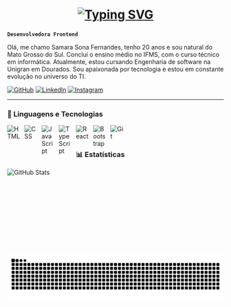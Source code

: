  <div align="center">

# [![Typing SVG](https://readme-typing-svg.herokuapp.com?font=arial&size=30&pause=1000&color=F7F600&center=falso&vCenter=falso&repeat=verdadeiro&random=falso&width=435&lines=+Bem+Vindo+ao+meu+Github)](https://git.io/typing-svg)
</div>

**`Desenvolvedora Frontend`**

Olá, me chamo Samara Sona Fernandes, tenho 20 anos e sou natural do Mato Grosso do Sul. Concluí o ensino médio no IFMS, com o curso técnico em informática. Atualmente, estou cursando Engenharia de software na Unigran em Dourados. Sou apaixonada por tecnologia e estou em constante evolução no universo do TI.

<p align="left">
  
   [![GitHub](https://img.shields.io/badge/GitHub-yellow?style=for-the-badge&logo=github&logoColor=white)](https://github.com/seu-usuario)
   </a> 
   <a>
   [![LinkedIn](https://img.shields.io/badge/LinkedIn-%230077B5.svg?style=for-the-badge&logo=linkedin&logoColor=white)](https://www.linkedin.com/in/samarasona/)
   </a>
   [![Instagram](https://img.shields.io/badge/Instagram-%23E4405F.svg?style=for-the-badge&logo=instagram&logoColor=white)](https://www.instagram.com/samara_sonaa/)
</p>

---

### 🤖 Linguagens e Tecnologias

<img 
    align="left" 
    alt="HTML"
    title="HTML" 
    width="30px" 
    style="padding-right: 10px;" 
    src="https://cdn.jsdelivr.net/gh/devicons/devicon@latest/icons/html5/html5-original.svg" 
/>
<img 
    align="left" 
    alt="CSS" 
    title="CSS"
    width="30px" 
    style="padding-right: 10px;" 
    src="https://cdn.jsdelivr.net/gh/devicons/devicon@latest/icons/css3/css3-original.svg" 
/>
<img 
    align="left" 
    alt="JavaScript" 
    title="JavaScript"
    width="30px" 
    style="padding-right: 10px;" 
    src="https://cdn.jsdelivr.net/gh/devicons/devicon@latest/icons/javascript/javascript-original.svg" 
/>
<img 
    align="left" 
    alt="TypeScript"
    title="TypeScript" 
    width="30px" 
    style="padding-right: 10px;" 
    src="https://cdn.jsdelivr.net/gh/devicons/devicon@latest/icons/typescript/typescript-original.svg" 
/>
<img 
    align="left" 
    alt="React"
    title="React" 
    width="30px" 
    style="padding-right: 10px;" 
    src="https://cdn.jsdelivr.net/gh/devicons/devicon@latest/icons/react/react-original.svg" 
/>
<img 
    align="left" 
    alt="Bootstrap"
    title="Bootstrap" 
    width="30px" 
    style="padding-right: 10px;" 
    src="https://cdn.jsdelivr.net/gh/devicons/devicon@latest/icons/bootstrap/bootstrap-original.svg" 
/>
<img 
    align="left" 
    alt="Git" 
    title="Git"
    width="30px" 
    style="padding-right: 10px;" 
    src="https://cdn.jsdelivr.net/gh/devicons/devicon@latest/icons/git/git-original.svg" 
/>
<br/>
<br/>

### 📊 Estatísticas

<p>
  <img 
    align="left" 
    alt="GitHub Stats" 
    height="200" 
    style="padding-right: 10px;" 
    src="https://github-readme-stats.vercel.app/api?username=Samarasfernandes&show_icons=true&theme=radical&include_all_commits=true&locale=pt-br" 
  />

  <picture align="center">
  <source media="(prefers-color-scheme: dark)" srcset="https://raw.githubusercontent.com/Samarasfernandes/Samarasfernandes/output/github-contribution-grid-snake-dark.svg">
  <source media="(prefers-color-scheme: light)" srcset="https://raw.githubusercontent.com/Samarasfernandes/Samarasfernandes/output/github-contribution-grid-snake-dark.svg">
  <img align="center" alt="github contribution grid snake animation" src="https://raw.githubusercontent.com/Samarasfernandes/Samarasfernandes/output/github-contribution-grid-snake.svg">
</picture>
